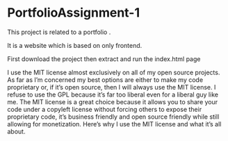 # PortfolioAssignment-1
This project is related to a portfolio .

It is a website which is based on only frontend.

First download the project 
then extract
and run the index.html page


I use the MIT license almost exclusively on all of my open source projects. As far as I’m concerned my best options are either to make my code proprietary or, if it’s open source, then I will always use the MIT license. I refuse to use the GPL because it’s far too liberal even for a liberal guy like me. The MIT license is a great choice because it allows you to share your code under a copyleft license without forcing others to expose their proprietary code, it’s business friendly and open source friendly while still allowing for monetization. Here’s why I use the MIT license and what it’s all about.
